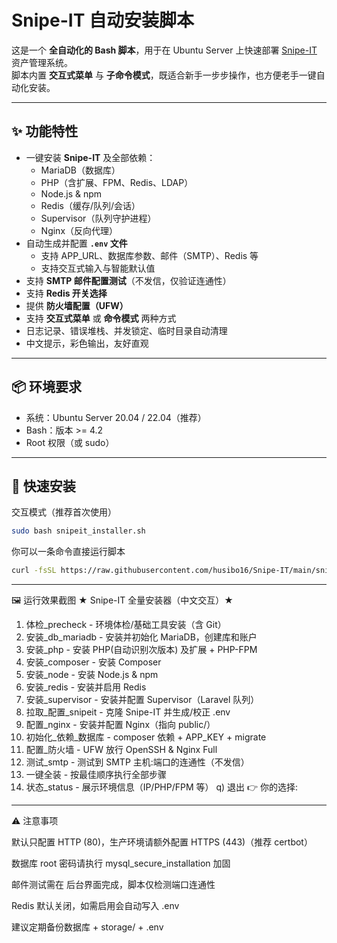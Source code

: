 # Snipe-IT 自动安装脚本

这是一个 **全自动化的 Bash 脚本**，用于在 Ubuntu Server 上快速部署 [Snipe-IT](https://snipeitapp.com/) 资产管理系统。  
脚本内置 **交互式菜单** 与 **子命令模式**，既适合新手一步步操作，也方便老手一键自动化安装。  

---

## ✨ 功能特性

- 一键安装 **Snipe-IT** 及全部依赖：
  - MariaDB（数据库）
  - PHP（含扩展、FPM、Redis、LDAP）
  - Node.js & npm
  - Redis（缓存/队列/会话）
  - Supervisor（队列守护进程）
  - Nginx（反向代理）
- 自动生成并配置 **`.env` 文件**
  - 支持 APP_URL、数据库参数、邮件（SMTP）、Redis 等
  - 支持交互式输入与智能默认值
- 支持 **SMTP 邮件配置测试**（不发信，仅验证连通性）
- 支持 **Redis 开关选择**
- 提供 **防火墙配置（UFW）**
- 支持 **交互式菜单** 或 **命令模式** 两种方式
- 日志记录、错误堆栈、并发锁定、临时目录自动清理
- 中文提示，彩色输出，友好直观

---

## 📦 环境要求

- 系统：Ubuntu Server 20.04 / 22.04（推荐）
- Bash：版本 >= 4.2
- Root 权限（或 sudo）

---

## 🚀 快速安装

交互模式（推荐首次使用）
```bash
sudo bash snipeit_installer.sh
```
你可以一条命令直接运行脚本
```bash
curl -fsSL https://raw.githubusercontent.com/husibo16/Snipe-IT/main/snipeit_installer.sh | sudo bash -s 一键全装
```
---
🖼️ 运行效果截图
★ Snipe-IT 全量安装器（中文交互）★
  1) 体检_precheck          - 环境体检/基础工具安装（含 Git）
  2) 安装_db_mariadb        - 安装并初始化 MariaDB，创建库和账户
  3) 安装_php               - 安装 PHP(自动识别次版本) 及扩展 + PHP-FPM
  4) 安装_composer          - 安装 Composer
  5) 安装_node              - 安装 Node.js & npm
  6) 安装_redis             - 安装并启用 Redis
  7) 安装_supervisor        - 安装并配置 Supervisor（Laravel 队列）
  8) 拉取_配置_snipeit      - 克隆 Snipe-IT 并生成/校正 .env
  9) 配置_nginx             - 安装并配置 Nginx（指向 public/）
 10) 初始化_依赖_数据库     - composer 依赖 + APP_KEY + migrate
 11) 配置_防火墙            - UFW 放行 OpenSSH & Nginx Full
 12) 测试_smtp              - 测试到 SMTP 主机:端口的连通性（不发信）
 13) 一键全装               - 按最佳顺序执行全部步骤
 14) 状态_status            - 展示环境信息（IP/PHP/FPM 等）
  q) 退出
👉 你的选择: 
---

⚠️ 注意事项

默认只配置 HTTP (80)，生产环境请额外配置 HTTPS (443)（推荐 certbot）

数据库 root 密码请执行 mysql_secure_installation 加固

邮件测试需在 后台界面完成，脚本仅检测端口连通性

Redis 默认关闭，如需启用会自动写入 .env

建议定期备份数据库 + storage/ + .env
